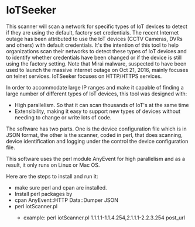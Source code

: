 # IoTSeeker


   This scanner will scan a network for specific types of IoT devices to detect if they are using the default, factory set credentials. The recent Internet outage has been attributed to use the IoT devices (CCTV Cameras, DVRs and others) with default credentials. It's the intention of this tool to help organizations scan their networks to detect these types of IoT devices and to identify whether credentials have been changed or if the device is still using the factory setting. Note that Mirai malware, suspected to have been used to launch the massive internet outage on Oct 21, 2016, mainly focuses on telnet services. IoTSeeker focuses on HTTP/HTTPS services.


   In order to accommodate large IP ranges and make it capable of finding a large number of different types of IoT devices, this tool was designed with:


* High parallelism. So that it can scan thousands of IoT's at the same time
* Extensibility, making it easy to support new types of devices without needing to change or write lots of code.


The software has two parts. One is the device configuration file which is in JSON format,  the other is the scanner, coded
in perl, that does scanning, device identification and logging under the control the device configuration file.

This software uses the perl module AnyEvent for high parallelism and as a result, it only runs on Linux or Mac OS.

Here are the steps to install and run it:

* make sure perl and cpan are installed.  
* Install perl packages by 
 * cpan AnyEvent::HTTP Data::Dumper JSON
* perl iotScanner.pl <ipRanges>
  * example:  perl iotScanner.pl 1.1.1.1-1.1.4.254,2.1.1.1-2.2.3.254 post_url
  
  

